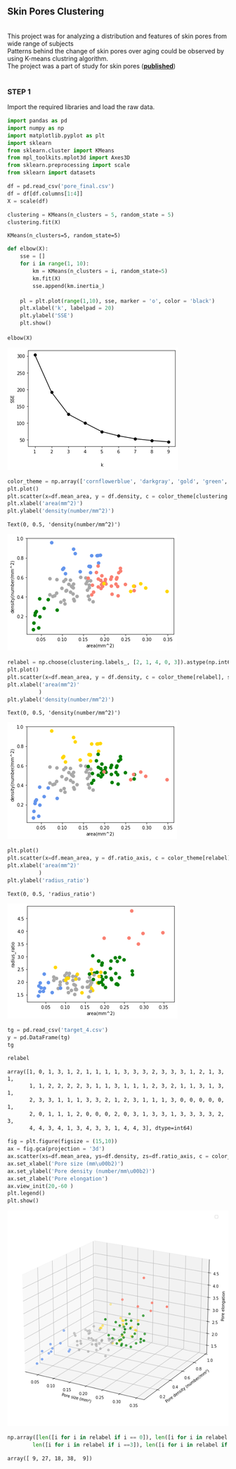 ## Skin Pores Clustering
<br>This project was for analyzing a distribution and features of skin pores from wide range of subjects <br>
Patterns behind the change of skin pores over aging could be observed by using K-means clustring algorithm. <br>
The project was a part of study for skin pores ([**published**](https://onlinelibrary.wiley.com/doi/10.1111/srt.13082)) 
<br><br>

### STEP 1
Import the required libraries and load the raw data.<br>
```python
import pandas as pd
import numpy as np
import matplotlib.pyplot as plt
import sklearn
from sklearn.cluster import KMeans
from mpl_toolkits.mplot3d import Axes3D
from sklearn.preprocessing import scale
from sklearn import datasets
```


```python
df = pd.read_csv('pore_final.csv')
df = df[df.columns[1:4]]
X = scale(df)
```


```python
clustering = KMeans(n_clusters = 5, random_state = 5)
clustering.fit(X)
```




    KMeans(n_clusters=5, random_state=5)




```python
def elbow(X):
    sse = []
    for i in range(1, 10):
        km = KMeans(n_clusters = i, random_state=5)
        km.fit(X)
        sse.append(km.inertia_)
        
    pl = plt.plot(range(1,10), sse, marker = 'o', color = 'black')
    plt.xlabel('k', labelpad = 20)
    plt.ylabel('SSE')
    plt.show()
    
elbow(X)
```


    
![png](./imgs/output_4_0.png)
    



```python
color_theme = np.array(['cornflowerblue', 'darkgray', 'gold', 'green', 'salmon'])
plt.plot()
plt.scatter(x=df.mean_area, y = df.density, c = color_theme[clustering.labels_], s = 50)
plt.xlabel('area(mm^2)')
plt.ylabel('density(number/mm^2)')
```




    Text(0, 0.5, 'density(number/mm^2)')




    
![png](./imgs/output_5_1.png)
    



```python
relabel = np.choose(clustering.labels_, [2, 1, 4, 0, 3]).astype(np.int64)
plt.plot()
plt.scatter(x=df.mean_area, y = df.density, c = color_theme[relabel], s = 50)
plt.xlabel('area(mm^2)'
          )
plt.ylabel('density(number/mm^2)')
```




    Text(0, 0.5, 'density(number/mm^2)')




    
![png](./imgs/output_6_1.png)
    



```python
plt.plot()
plt.scatter(x=df.mean_area, y = df.ratio_axis, c = color_theme[relabel], s = 50)
plt.xlabel('area(mm^2)'
          )
plt.ylabel('radius_ratio')
```




    Text(0, 0.5, 'radius_ratio')




    
![png](./imgs/output_7_1.png)
    



```python
tg = pd.read_csv('target_4.csv')
y = pd.DataFrame(tg)
tg
```

```python
relabel
```




    array([1, 0, 1, 3, 1, 2, 1, 1, 1, 1, 3, 3, 3, 2, 3, 3, 3, 1, 2, 1, 3, 1,
           1, 1, 2, 2, 2, 2, 3, 1, 1, 3, 1, 1, 1, 2, 3, 2, 1, 1, 3, 1, 3, 1,
           2, 3, 3, 1, 1, 1, 3, 3, 2, 1, 2, 3, 1, 1, 1, 3, 0, 0, 0, 0, 0, 1,
           2, 0, 1, 1, 1, 2, 0, 0, 0, 2, 0, 3, 1, 3, 3, 1, 3, 3, 3, 3, 2, 3,
           4, 4, 3, 4, 1, 3, 4, 3, 3, 1, 4, 4, 3], dtype=int64)




```python
fig = plt.figure(figsize = (15,10))
ax = fig.gca(projection = '3d')
ax.scatter(xs=df.mean_area, ys=df.density, zs=df.ratio_axis, c = color_theme[relabel], s = 30)
ax.set_xlabel('Pore size (mm\u00b2)')
ax.set_ylabel('Pore density (number/mm\u00b2)')
ax.set_zlabel('Pore elongation')
ax.view_init(20,-60 )
plt.legend()
plt.show()
```


    
![png](./imgs/output_10_1.png)
    



```python
np.array([len([i for i in relabel if i == 0]), len([i for i in relabel if i ==1]), len([i for i in relabel if i ==2]),\
        len([i for i in relabel if i ==3]), len([i for i in relabel if i ==4])])
```




    array([ 9, 27, 18, 38,  9])


